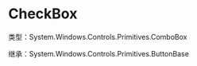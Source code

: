 # CheckBox

类型：System.Windows.Controls.Primitives.ComboBox

继承：System.Windows.Controls.Primitives.ButtonBase